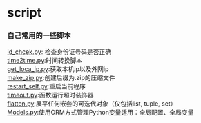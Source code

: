 # script
### 自己常用的一些脚本
<a href="id_chcek.py">id_chcek.py</a>: 检查身份证号码是否正确<br>
<a href="time2time.py">time2time.py</a>:时间转换脚本<br>
<a href="get_loca_ip.py">get_loca_ip.py</a>:获取本机ip以及外网ip<br>
<a href="make_zip.py">make_zip.py</a>:创建后缀为.zip的压缩文件<br>
<a href="restart_self.py">restart_self.py</a>:重启当前程序<br>
<a href="timeout.py">timeout.py</a>:函数运行超时装饰器<br>
<a href="flatten.py">flatten.py</a>:展平任何嵌套的可迭代对象（仅包括list, tuple, set）<br>
<a href="Models.py">Models.py</a>:使用ORM方式管理Python变量适用：全局配置、全局变量<br>
